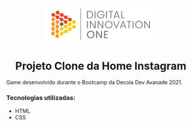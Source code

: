<p align="center">
    <img width="300px" src="img/logo.png">
</p>
<h1 align="center">Projeto Clone da Home Instagram</h1>
<p>Game desenvolvido durante o Bootcamp da Decola Dev Avanade 2021.</p>

<h3>Tecnologias utilizadas:</h3>
<ul>
    <li>HTML</li>
    <li>CSS</li>
</ul
